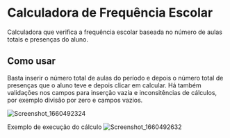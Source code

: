# Calculadora de Frequência Escolar
Calculadora que verifica a frequência escolar baseada no número de aulas totais e presenças do aluno.

## Como usar
Basta inserir o número total de aulas do período e depois o número total de presenças que o aluno teve e depois clicar em calcular.
Há também validações nos campos para inserção vazia e inconsitências de cálculos, por exemplo divisão por zero e campos vazios.

![Screenshot_1660492324](https://user-images.githubusercontent.com/40214510/184545461-4a5f027c-0f1a-484f-bf8f-42d795178680.png)

Exemplo de execução do cálculo
![Screenshot_1660492632](https://user-images.githubusercontent.com/40214510/184545503-60fe4cba-35b5-4cd9-a0f8-59373a96518f.png)
